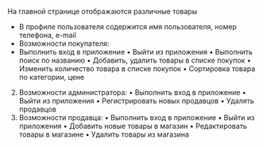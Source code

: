 На главной странице отображаются различные товары
+ В профиле пользователя содержится имя пользователя, номер телефона, e-mail
+ Возможности покупателя:
+ Выполнить вход в приложение
•	Выйти из приложения
•	Выполнить поиск по названию
•	Добавить, удалить товары в списке покупок
•	Изменить количество товара в списке покупок
•	Сортировка товара по категории, цене
2.	Возможности администратора:
•	Выполнить вход в приложение
•	Выйти из приложения
•	Регистрировать новых продавцов
•	Удалять продавцов
3.	Возможности продавца:
•	Выполнить вход в приложение
•	Выйти из приложения
•	Добавить новые товары в магазин
•	Редактировать товары в магазине
•	Удалить товары из магазина
